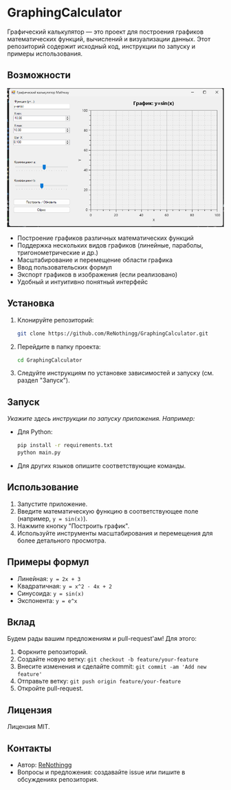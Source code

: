 # GraphingCalculator

Графический калькулятор — это проект для построения графиков математических функций, вычислений и визуализации данных. Этот репозиторий содержит исходный код, инструкции по запуску и примеры использования.

## Возможности
![Example](img/1.png)

- Построение графиков различных математических функций
- Поддержка нескольких видов графиков (линейные, параболы, тригонометрические и др.)
- Масштабирование и перемещение области графика
- Ввод пользовательских формул
- Экспорт графиков в изображения (если реализовано)
- Удобный и интуитивно понятный интерфейс

## Установка

1. Клонируйте репозиторий:
   ```bash
   git clone https://github.com/ReNothingg/GraphingCalculator.git
   ```
2. Перейдите в папку проекта:
   ```bash
   cd GraphingCalculator
   ```
3. Следуйте инструкциям по установке зависимостей и запуску (см. раздел "Запуск").

## Запуск

_Укажите здесь инструкции по запуску приложения. Например:_

- Для Python:
  ```bash
  pip install -r requirements.txt
  python main.py
  ```
- Для других языков опишите соответствующие команды.

## Использование

1. Запустите приложение.
2. Введите математическую функцию в соответствующее поле (например, `y = sin(x)`).
3. Нажмите кнопку "Построить график".
4. Используйте инструменты масштабирования и перемещения для более детального просмотра.

## Примеры формул

- Линейная: `y = 2x + 3`
- Квадратичная: `y = x^2 - 4x + 2`
- Синусоида: `y = sin(x)`
- Экспонента: `y = e^x`

## Вклад

Будем рады вашим предложениям и pull-request'ам! Для этого:

1. Форкните репозиторий.
2. Создайте новую ветку: `git checkout -b feature/your-feature`
3. Внесите изменения и сделайте commit: `git commit -am 'Add new feature'`
4. Отправьте ветку: `git push origin feature/your-feature`
5. Откройте pull-request.

## Лицензия

Лицензия MIT.

## Контакты

- Автор: [ReNothingg](https://github.com/ReNothingg)
- Вопросы и предложения: создавайте issue или пишите в обсуждениях репозитория.
